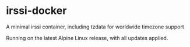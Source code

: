 # irssi-docker
A minimal irssi container, including tzdata for worldwide timezone support

Running on the latest Alpine Linux release, with all updates applied.
